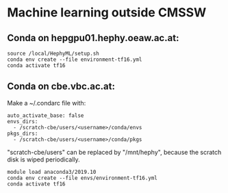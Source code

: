 # Machine learning outside CMSSW

## Conda on hepgpu01.hephy.oeaw.ac.at:
```
source /local/HephyML/setup.sh
conda env create --file environment-tf16.yml
conda activate tf16
```

## Conda on cbe.vbc.ac.at:
Make a ~/.condarc file with:
```
auto_activate_base: false
envs_dirs:
  - /scratch-cbe/users/<username>/conda/envs
pkgs_dirs:
  - /scratch-cbe/users/<username>/conda/pkgs
```

"scratch-cbe/users" can be replaced by "/mnt/hephy", because the scratch disk is wiped periodically.

```
module load anaconda3/2019.10
conda env create --file envs/environment-tf16.yml
conda activate tf16
```
